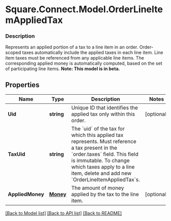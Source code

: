 # Square.Connect.Model.OrderLineItemAppliedTax

### Description

Represents an applied portion of a tax to a line item in an order.  Order-scoped taxes automatically include the applied taxes in each line item. Line item taxes must be referenced from any applicable line items. The corresponding applied money is automatically computed, based on the set of participating line items.
**Note: This model is in beta.**

## Properties

Name | Type | Description | Notes
------------ | ------------- | ------------- | -------------
**Uid** | **string** | Unique ID that identifies the applied tax only within this order. | [optional] 
**TaxUid** | **string** | The &#x60;uid&#x60; of the tax for which this applied tax represents.  Must reference a tax present in the &#x60;order.taxes&#x60; field.  This field is immutable. To change which taxes apply to a line item, delete and add new &#x60;OrderLineItemAppliedTax&#x60;s. | 
**AppliedMoney** | [**Money**](Money.md) | The amount of money applied by the tax to the line item. | [optional] 



[[Back to Model list]](../README.md#documentation-for-models) [[Back to API list]](../README.md#documentation-for-api-endpoints) [[Back to README]](../README.md)

